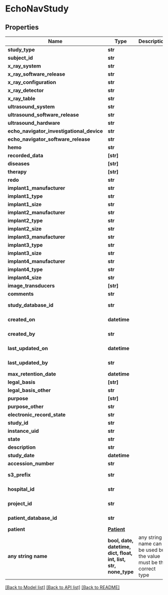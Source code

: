 # EchoNavStudy


## Properties
Name | Type | Description | Notes
------------ | ------------- | ------------- | -------------
**study_type** | **str** |  | [readonly] 
**subject_id** | **str** |  | [optional] 
**x_ray_system** | **str** |  | [optional] 
**x_ray_software_release** | **str** |  | [optional] 
**x_ray_configuration** | **str** |  | [optional] 
**x_ray_detector** | **str** |  | [optional] 
**x_ray_table** | **str** |  | [optional] 
**ultrasound_system** | **str** |  | [optional] 
**ultrasound_software_release** | **str** |  | [optional] 
**ultrasound_hardware** | **str** |  | [optional] 
**echo_navigator_investigational_device** | **str** |  | [optional] 
**echo_navigator_software_release** | **str** |  | [optional] 
**hemo** | **str** |  | [optional] 
**recorded_data** | **[str]** |  | [optional] 
**diseases** | **[str]** |  | [optional] 
**therapy** | **[str]** |  | [optional] 
**redo** | **str** |  | [optional] 
**implant1_manufacturer** | **str** |  | [optional] 
**implant1_type** | **str** |  | [optional] 
**implant1_size** | **str** |  | [optional] 
**implant2_manufacturer** | **str** |  | [optional] 
**implant2_type** | **str** |  | [optional] 
**implant2_size** | **str** |  | [optional] 
**implant3_manufacturer** | **str** |  | [optional] 
**implant3_type** | **str** |  | [optional] 
**implant3_size** | **str** |  | [optional] 
**implant4_manufacturer** | **str** |  | [optional] 
**implant4_type** | **str** |  | [optional] 
**implant4_size** | **str** |  | [optional] 
**image_transducers** | **[str]** |  | [optional] 
**comments** | **str** |  | [optional] 
**study_database_id** | **str** |  | [optional] [readonly] 
**created_on** | **datetime** |  | [optional] [readonly] 
**created_by** | **str** |  | [optional] [readonly] 
**last_updated_on** | **datetime** |  | [optional] [readonly] 
**last_updated_by** | **str** |  | [optional] [readonly] 
**max_retention_date** | **datetime** |  | [optional] 
**legal_basis** | **[str]** |  | [optional] 
**legal_basis_other** | **str** |  | [optional] 
**purpose** | **[str]** |  | [optional] 
**purpose_other** | **str** |  | [optional] 
**electronic_record_state** | **str** |  | [optional] 
**study_id** | **str** |  | [optional] 
**instance_uid** | **str** |  | [optional] 
**state** | **str** |  | [optional] 
**description** | **str** |  | [optional] 
**study_date** | **datetime** |  | [optional] 
**accession_number** | **str** |  | [optional] 
**s3_prefix** | **str** |  | [optional] [readonly] 
**hospital_id** | **str** |  | [optional] [readonly] 
**project_id** | **str** |  | [optional] [readonly] 
**patient_database_id** | **str** |  | [optional] [readonly] 
**patient** | [**Patient**](Patient.md) |  | [optional] 
**any string name** | **bool, date, datetime, dict, float, int, list, str, none_type** | any string name can be used but the value must be the correct type | [optional]

[[Back to Model list]](../README.md#documentation-for-models) [[Back to API list]](../README.md#documentation-for-api-endpoints) [[Back to README]](../README.md)



